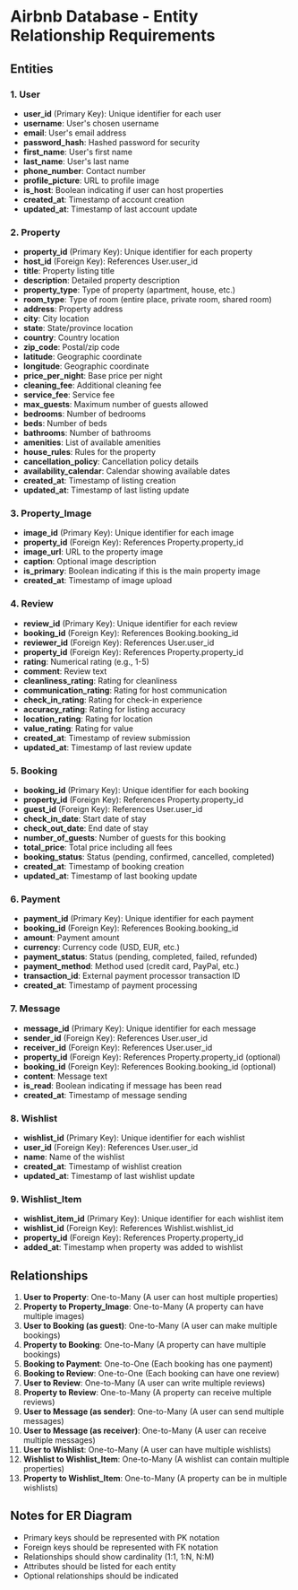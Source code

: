 # Airbnb Database - Entity Relationship Requirements

## Entities

### 1. User
- **user_id** (Primary Key): Unique identifier for each user
- **username**: User's chosen username
- **email**: User's email address
- **password_hash**: Hashed password for security
- **first_name**: User's first name
- **last_name**: User's last name
- **phone_number**: Contact number
- **profile_picture**: URL to profile image
- **is_host**: Boolean indicating if user can host properties
- **created_at**: Timestamp of account creation
- **updated_at**: Timestamp of last account update

### 2. Property
- **property_id** (Primary Key): Unique identifier for each property
- **host_id** (Foreign Key): References User.user_id
- **title**: Property listing title
- **description**: Detailed property description
- **property_type**: Type of property (apartment, house, etc.)
- **room_type**: Type of room (entire place, private room, shared room)
- **address**: Property address
- **city**: City location
- **state**: State/province location
- **country**: Country location
- **zip_code**: Postal/zip code
- **latitude**: Geographic coordinate
- **longitude**: Geographic coordinate
- **price_per_night**: Base price per night
- **cleaning_fee**: Additional cleaning fee
- **service_fee**: Service fee
- **max_guests**: Maximum number of guests allowed
- **bedrooms**: Number of bedrooms
- **beds**: Number of beds
- **bathrooms**: Number of bathrooms
- **amenities**: List of available amenities
- **house_rules**: Rules for the property
- **cancellation_policy**: Cancellation policy details
- **availability_calendar**: Calendar showing available dates
- **created_at**: Timestamp of listing creation
- **updated_at**: Timestamp of last listing update

### 3. Property_Image
- **image_id** (Primary Key): Unique identifier for each image
- **property_id** (Foreign Key): References Property.property_id
- **image_url**: URL to the property image
- **caption**: Optional image description
- **is_primary**: Boolean indicating if this is the main property image
- **created_at**: Timestamp of image upload

### 4. Review
- **review_id** (Primary Key): Unique identifier for each review
- **booking_id** (Foreign Key): References Booking.booking_id
- **reviewer_id** (Foreign Key): References User.user_id
- **property_id** (Foreign Key): References Property.property_id
- **rating**: Numerical rating (e.g., 1-5)
- **comment**: Review text
- **cleanliness_rating**: Rating for cleanliness
- **communication_rating**: Rating for host communication
- **check_in_rating**: Rating for check-in experience
- **accuracy_rating**: Rating for listing accuracy
- **location_rating**: Rating for location
- **value_rating**: Rating for value
- **created_at**: Timestamp of review submission
- **updated_at**: Timestamp of last review update

### 5. Booking
- **booking_id** (Primary Key): Unique identifier for each booking
- **property_id** (Foreign Key): References Property.property_id
- **guest_id** (Foreign Key): References User.user_id
- **check_in_date**: Start date of stay
- **check_out_date**: End date of stay
- **number_of_guests**: Number of guests for this booking
- **total_price**: Total price including all fees
- **booking_status**: Status (pending, confirmed, cancelled, completed)
- **created_at**: Timestamp of booking creation
- **updated_at**: Timestamp of last booking update

### 6. Payment
- **payment_id** (Primary Key): Unique identifier for each payment
- **booking_id** (Foreign Key): References Booking.booking_id
- **amount**: Payment amount
- **currency**: Currency code (USD, EUR, etc.)
- **payment_status**: Status (pending, completed, failed, refunded)
- **payment_method**: Method used (credit card, PayPal, etc.)
- **transaction_id**: External payment processor transaction ID
- **created_at**: Timestamp of payment processing

### 7. Message
- **message_id** (Primary Key): Unique identifier for each message
- **sender_id** (Foreign Key): References User.user_id
- **receiver_id** (Foreign Key): References User.user_id
- **property_id** (Foreign Key): References Property.property_id (optional)
- **booking_id** (Foreign Key): References Booking.booking_id (optional)
- **content**: Message text
- **is_read**: Boolean indicating if message has been read
- **created_at**: Timestamp of message sending

### 8. Wishlist
- **wishlist_id** (Primary Key): Unique identifier for each wishlist
- **user_id** (Foreign Key): References User.user_id
- **name**: Name of the wishlist
- **created_at**: Timestamp of wishlist creation
- **updated_at**: Timestamp of last wishlist update

### 9. Wishlist_Item
- **wishlist_item_id** (Primary Key): Unique identifier for each wishlist item
- **wishlist_id** (Foreign Key): References Wishlist.wishlist_id
- **property_id** (Foreign Key): References Property.property_id
- **added_at**: Timestamp when property was added to wishlist

## Relationships

1. **User to Property**: One-to-Many (A user can host multiple properties)
2. **Property to Property_Image**: One-to-Many (A property can have multiple images)
3. **User to Booking (as guest)**: One-to-Many (A user can make multiple bookings)
4. **Property to Booking**: One-to-Many (A property can have multiple bookings)
5. **Booking to Payment**: One-to-One (Each booking has one payment)
6. **Booking to Review**: One-to-One (Each booking can have one review)
7. **User to Review**: One-to-Many (A user can write multiple reviews)
8. **Property to Review**: One-to-Many (A property can receive multiple reviews)
9. **User to Message (as sender)**: One-to-Many (A user can send multiple messages)
10. **User to Message (as receiver)**: One-to-Many (A user can receive multiple messages)
11. **User to Wishlist**: One-to-Many (A user can have multiple wishlists)
12. **Wishlist to Wishlist_Item**: One-to-Many (A wishlist can contain multiple properties)
13. **Property to Wishlist_Item**: One-to-Many (A property can be in multiple wishlists)

## Notes for ER Diagram
- Primary keys should be represented with PK notation
- Foreign keys should be represented with FK notation
- Relationships should show cardinality (1:1, 1:N, N:M)
- Attributes should be listed for each entity
- Optional relationships should be indicated